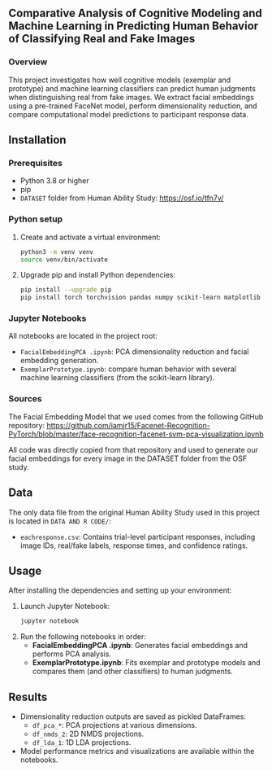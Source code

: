 ## Comparative Analysis of Cognitive Modeling and Machine Learning in Predicting Human Behavior of Classifying Real and Fake Images

### Overview
This project investigates how well cognitive models (exemplar and prototype) and machine learning classifiers can predict human judgments when distinguishing real from fake images. We extract facial embeddings using a pre-trained FaceNet model, perform dimensionality reduction, and compare computational model predictions to participant response data.

## Installation

### Prerequisites
- Python 3.8 or higher
- pip
- `DATASET` folder from Human Ability Study: https://osf.io/tfn7v/

### Python setup
1. Create and activate a virtual environment:
   ```bash
   python3 -m venv venv
   source venv/bin/activate
   ```
2. Upgrade pip and install Python dependencies:
   ```bash
   pip install --upgrade pip
   pip install torch torchvision pandas numpy scikit-learn matplotlib seaborn jupyter
   ```

### Jupyter Notebooks
All notebooks are located in the project root:
- `FacialEmbeddingPCA .ipynb`: PCA dimensionality reduction and facial embedding generation.
- `ExemplarPrototype.ipynb`: compare human behavior with several machine learning classifiers (from the scikit-learn library).

### Sources
The Facial Embedding Model that we used comes from the following GitHub repository: https://github.com/iamjr15/Facenet-Recognition-PyTorch/blob/master/face-recognition-facenet-svm-pca-visualization.ipynb

All code was directly copied from that repository and used to generate our facial embeddings for every image in the DATASET folder from the OSF study.

## Data
The only data file from the original Human Ability Study used in this project is located in `DATA AND R CODE/`:
- `eachresponse.csv`: Contains trial-level participant responses, including image IDs, real/fake labels, response times, and confidence ratings.

## Usage
After installing the dependencies and setting up your environment:
1. Launch Jupyter Notebook:
   ```bash
   jupyter notebook
   ```
2. Run the following notebooks in order:
   - **FacialEmbeddingPCA .ipynb**: Generates facial embeddings and performs PCA analysis.
   - **ExemplarPrototype.ipynb**: Fits exemplar and prototype models and compares them (and other classifiers) to human judgments.

## Results
- Dimensionality reduction outputs are saved as pickled DataFrames:
  - `df_pca_*`: PCA projections at various dimensions.
  - `df_nmds_2`: 2D NMDS projections.
  - `df_lda_1`: 1D LDA projections.
- Model performance metrics and visualizations are available within the notebooks.
